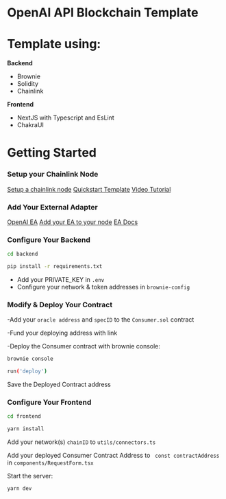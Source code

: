 # OpenAI API Blockchain Template

# Template using:
**Backend**
- Brownie 
- Solidity
- Chainlink

**Frontend**
- NextJS with Typescript and EsLint
- ChakraUI

# Getting Started

### Setup your Chainlink Node
[Setup a chainlink node](https://docs.chain.link/docs/running-a-chainlink-node/)
[Quickstart Template](https://github.com/itsdevcoffee/chainlink-fun)
[Video Tutorial](https://youtu.be/jJOjyDpg1aA)

### Add Your External Adapter
[OpenAI EA](https://github.com/jalbrekt85/CL-EA-OpenAI)
[Add your EA to your node](https://docs.chain.link/docs/node-operators/)
[EA Docs](https://docs.chain.link/docs/external-adapters/)


### Configure Your Backend
```bash
cd backend
```
```bash
pip install -r requirements.txt
```
* Add your PRIVATE_KEY in `.env`
* Configure your network & token addresses in `brownie-config`


### Modify & Deploy Your Contract

-Add your `oracle address` and `specID` to the `Consumer.sol` contract

-Fund your deploying address with link

-Deploy the Consumer contract with brownie console:

```bash
brownie console
```
```bash
run('deploy')
```
Save the Deployed Contract address

### Configure Your Frontend
```bash
cd frontend
```
```bash
yarn install
```
Add your network(s) `chainID` to `utils/connectors.ts`

Add your deployed Consumer Contract Address to ` const contractAddress` in `components/RequestForm.tsx`

Start the server:
```bash
yarn dev
```